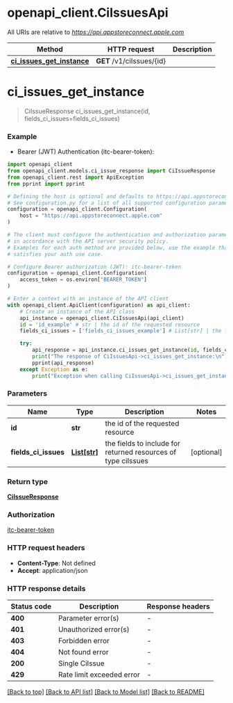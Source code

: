 # openapi_client.CiIssuesApi

All URIs are relative to *https://api.appstoreconnect.apple.com*

Method | HTTP request | Description
------------- | ------------- | -------------
[**ci_issues_get_instance**](CiIssuesApi.md#ci_issues_get_instance) | **GET** /v1/ciIssues/{id} | 


# **ci_issues_get_instance**
> CiIssueResponse ci_issues_get_instance(id, fields_ci_issues=fields_ci_issues)

### Example

* Bearer (JWT) Authentication (itc-bearer-token):

```python
import openapi_client
from openapi_client.models.ci_issue_response import CiIssueResponse
from openapi_client.rest import ApiException
from pprint import pprint

# Defining the host is optional and defaults to https://api.appstoreconnect.apple.com
# See configuration.py for a list of all supported configuration parameters.
configuration = openapi_client.Configuration(
    host = "https://api.appstoreconnect.apple.com"
)

# The client must configure the authentication and authorization parameters
# in accordance with the API server security policy.
# Examples for each auth method are provided below, use the example that
# satisfies your auth use case.

# Configure Bearer authorization (JWT): itc-bearer-token
configuration = openapi_client.Configuration(
    access_token = os.environ["BEARER_TOKEN"]
)

# Enter a context with an instance of the API client
with openapi_client.ApiClient(configuration) as api_client:
    # Create an instance of the API class
    api_instance = openapi_client.CiIssuesApi(api_client)
    id = 'id_example' # str | the id of the requested resource
    fields_ci_issues = ['fields_ci_issues_example'] # List[str] | the fields to include for returned resources of type ciIssues (optional)

    try:
        api_response = api_instance.ci_issues_get_instance(id, fields_ci_issues=fields_ci_issues)
        print("The response of CiIssuesApi->ci_issues_get_instance:\n")
        pprint(api_response)
    except Exception as e:
        print("Exception when calling CiIssuesApi->ci_issues_get_instance: %s\n" % e)
```



### Parameters


Name | Type | Description  | Notes
------------- | ------------- | ------------- | -------------
 **id** | **str**| the id of the requested resource | 
 **fields_ci_issues** | [**List[str]**](str.md)| the fields to include for returned resources of type ciIssues | [optional] 

### Return type

[**CiIssueResponse**](CiIssueResponse.md)

### Authorization

[itc-bearer-token](../README.md#itc-bearer-token)

### HTTP request headers

 - **Content-Type**: Not defined
 - **Accept**: application/json

### HTTP response details

| Status code | Description | Response headers |
|-------------|-------------|------------------|
**400** | Parameter error(s) |  -  |
**401** | Unauthorized error(s) |  -  |
**403** | Forbidden error |  -  |
**404** | Not found error |  -  |
**200** | Single CiIssue |  -  |
**429** | Rate limit exceeded error |  -  |

[[Back to top]](#) [[Back to API list]](../README.md#documentation-for-api-endpoints) [[Back to Model list]](../README.md#documentation-for-models) [[Back to README]](../README.md)

